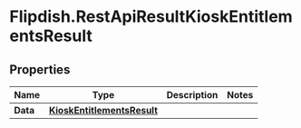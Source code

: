 # Flipdish.RestApiResultKioskEntitlementsResult

## Properties

Name | Type | Description | Notes
------------ | ------------- | ------------- | -------------
**Data** | [**KioskEntitlementsResult**](KioskEntitlementsResult.md) |  | 


